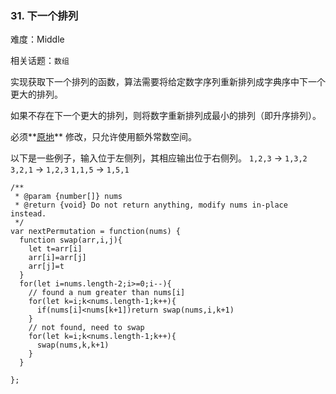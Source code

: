 ### 31. 下一个排列

难度：Middle

相关话题：`数组`

实现获取下一个排列的函数，算法需要将给定数字序列重新排列成字典序中下一个更大的排列。



如果不存在下一个更大的排列，则将数字重新排列成最小的排列（即升序排列）。



必须**[原地](https://baike.baidu.com/item/%E5%8E%9F%E5%9C%B0%E7%AE%97%E6%B3%95)** 修改，只允许使用额外常数空间。



以下是一些例子，输入位于左侧列，其相应输出位于右侧列。
 `1,2,3`  &rarr;  `1,3,2` 
 `3,2,1`  &rarr;  `1,2,3` 
 `1,1,5`  &rarr;  `1,5,1` 


```
/**
 * @param {number[]} nums
 * @return {void} Do not return anything, modify nums in-place instead.
 */
var nextPermutation = function(nums) {
  function swap(arr,i,j){
    let t=arr[i]
    arr[i]=arr[j]
    arr[j]=t
  }
  for(let i=nums.length-2;i>=0;i--){
    // found a num greater than nums[i]
    for(let k=i;k<nums.length-1;k++){
      if(nums[i]<nums[k+1])return swap(nums,i,k+1)
    }
    // not found, need to swap
    for(let k=i;k<nums.length-1;k++){
      swap(nums,k,k+1) 
    }
  }

};
```

